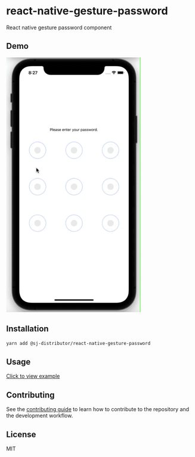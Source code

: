 # react-native-gesture-password

React native gesture password component

## Demo

<a href="https://raw.githubusercontent.com/Simoon-F/react-native-gesture-password/master/demo/demo.gif"><img src="https://raw.githubusercontent.com/Simoon-F/react-native-gesture-password/master/demo/demo.gif" width="360"></a>

## Installation

```sh
yarn add @sj-distributor/react-native-gesture-password
```

## Usage

[Click to view example](https://github.com/sj-distributor/react-native-gesture-password/blob/master/example/src/App.tsx)

## Contributing

See the [contributing guide](CONTRIBUTING.md) to learn how to contribute to the repository and the development workflow.

## License

MIT
